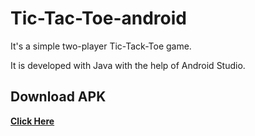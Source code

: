 # Tic-Tac-Toe-android

It's a simple two-player Tic-Tack-Toe game.

It is developed with Java with the help of Android Studio.

## Download APK
**[Click Here](https://rajatgupta.me/apks/tic-tac-toe.apk)**
